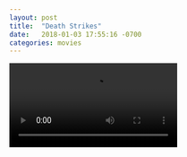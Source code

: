 ```yaml
---
layout: post
title:  "Death Strikes"
date:   2018-01-03 17:55:16 -0700
categories: movies
---
```


<video controls width="auto">
  <source src="/movies/death-strikes.mp4" type="video/mp4">
Your browser does not support the video tag.
</video>
